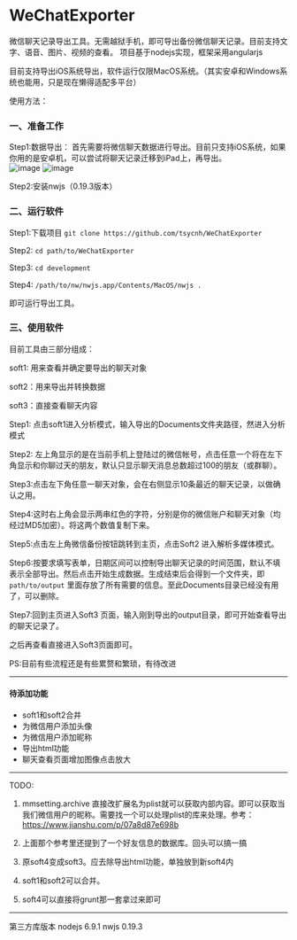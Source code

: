 # WeChatExporter

微信聊天记录导出工具。无需越狱手机，即可导出备份微信聊天记录。目前支持文字、语音、图片、视频的查看。
项目基于nodejs实现，框架采用angularjs

目前支持导出iOS系统导出，软件运行仅限MacOS系统。（其实安卓和Windows系统也能用，只是现在懒得适配多平台）

使用方法：
### 一、准备工作
Step1:数据导出：
首先需要将微信聊天数据进行导出。目前只支持iOS系统，如果你用的是安卓机，可以尝试将聊天记录迁移到iPad上，再导出。  
![image](https://github.com/tsycnh/WeChatExporter/blob/master/imgs/for%20readme/backup1.png)
![image](https://github.com/tsycnh/WeChatExporter/blob/master/imgs/for%20readme/backup2.png)

Step2:安装nwjs（0.19.3版本）

### 二、运行软件

Step1:下载项目 `git clone https://github.com/tsycnh/WeChatExporter`

Step2: `cd path/to/WeChatExporter`

Step3: `cd development`

Step4: `/path/to/nw/nwjs.app/Contents/MacOS/nwjs .`

即可运行导出工具。
### 三、使用软件
目前工具由三部分组成：

soft1: 用来查看并确定要导出的聊天对象

soft2：用来导出并转换数据

soft3：直接查看聊天内容

Step1: 点击soft1进入分析模式，输入导出的Documents文件夹路径，然进入分析模式

Step2: 左上角显示的是在当前手机上登陆过的微信帐号，点击任意一个将在左下角显示和你聊过天的朋友，默认只显示聊天消息总数超过100的朋友（或群聊）。

Step3:点击左下角任意一聊天对象，会在右侧显示10条最近的聊天记录，以做确认之用。

Step4:这时右上角会显示两串红色的字符，分别是你的微信账户和聊天对象（均经过MD5加密）。将这两个数值复制下来。

Step5:点击左上角微信备份按钮跳转到主页，点击Soft2 进入解析多媒体模式。

Step6:按要求填写表单，日期区间可以控制导出聊天记录的时间范围，默认不填表示全部导出。然后点击开始生成数据。生成结束后会得到一个文件夹，即`path/to/output` 里面存放了所有需要的信息。至此Documents目录已经没有用了，可以删除。

Step7:回到主页进入Soft3 页面，输入刚到导出的output目录，即可开始查看导出的聊天记录了。

之后再查看直接进入Soft3页面即可。

PS:目前有些流程还是有些累赘和繁琐，有待改进


-----
#### 待添加功能

* soft1和soft2合并
* 为微信用户添加头像
* 为微信用户添加昵称
* 导出html功能
* 聊天查看页面增加图像点击放大


-----
TODO:

1. mmsetting.archive 直接改扩展名为plist就可以获取内部内容。即可以获取当我们微信用户的昵称。需要找一个可以处理plist的库来处理。参考：
https://www.jianshu.com/p/07a8d87e698b

1. 上面那个参考里还提到了一个好友信息的数据库。回头可以搞一搞

2. 原soft4变成soft3。应去除导出html功能，单独放到新soft4内

3. soft1和soft2可以合并。

4. soft4可以直接将grunt那一套拿过来即可

-----
第三方库版本
nodejs 6.9.1
nwjs   0.19.3